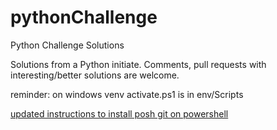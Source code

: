 # pythonChallenge
Python Challenge Solutions

Solutions from a Python initiate.  Comments, pull requests with interesting/better solutions are welcome.

reminder: on windows venv activate.ps1 is in env/Scripts

[updated instructions to install posh git on powershell](https://www.develves.net/blogs/asd/articles/using-git-with-powershell-on-windows-10/)
